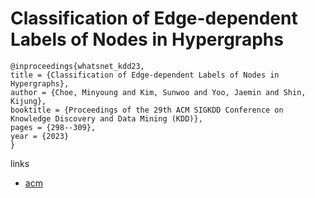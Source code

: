 # Classification of Edge-dependent Labels of Nodes in Hypergraphs

```
@inproceedings{whatsnet_kdd23,
title = {Classification of Edge-dependent Labels of Nodes in Hypergraphs},
author = {Choe, Minyoung and Kim, Sunwoo and Yoo, Jaemin and Shin, Kijung},
booktitle = {Proceedings of the 29th ACM SIGKDD Conference on Knowledge Discovery and Data Mining (KDD)},
pages = {298--309},
year = {2023}
}
```

links
- [acm](https://dl.acm.org/doi/10.1145/3580305.3599274)
